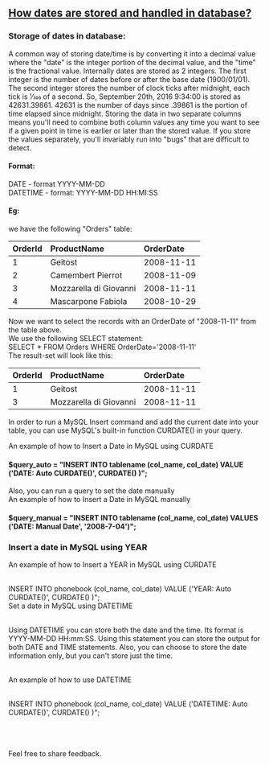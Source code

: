 ## [How dates are stored and handled in database?](https://prayuja-teli.github.io/Blog/Date)     


### Storage of dates in database:<br/>

A common way of storing date/time is by converting it into a decimal value where the "date" is the integer portion of the decimal value, and the "time" is the fractional value. Internally dates are stored as 2 integers. The first integer is the number of dates before or after the base date (1900/01/01). The second integer stores the number of clock ticks after midnight, each tick is 1⁄300 of a second. So, September 20th, 2016 9:34:00 is stored as 42631.39861. 42631 is the number of days since .39861 is the portion of time elapsed since midnight. Storing the data in two separate columns means you'll need to combine both column values any time you want to see if a given point in time is earlier or later than the stored value. If you store the values separately, you'll invariably run into "bugs" that are difficult to detect.<br/>

#### Format:

DATE - format YYYY-MM-DD<br/>
DATETIME - format: YYYY-MM-DD HH:MI:SS<br/>

#### Eg:<br/>

we have the following "Orders" table:<br/>

|OrderId     |  ProductName  |  OrderDate    | 
| :------------- | :------------- | :------------- | 
| 1 |   Geitost   |    2008-11-11   |
| 2 |   Camembert Pierrot   | 2008-11-09      |
| 3 |   Mozzarella di Giovanni  |   2008-11-11    |
| 4 |   Mascarpone Fabiola | 2008-10-29 |


Now we want to select the records with an OrderDate of "2008-11-11" from the table above.<br/>
We use the following SELECT statement:<br/>
SELECT * FROM Orders WHERE OrderDate='2008-11-11'<br/>
The result-set will look like this:<br/>

|OrderId     |  ProductName  |  OrderDate    | 
| :------------- | :------------- | :------------- |
| 1 |   Geitost   |    2008-11-11   |
| 3 |   Mozzarella di Giovanni  |   2008-11-11    |

 
 
In order to run a MySQL Insert command and add the current date into your table, you can use MySQL's built-in function CURDATE() in your query.<br/>

An example of how to Insert a Date in MySQL using CURDATE<br/>
#### $query_auto = "INSERT INTO tablename (col_name, col_date) VALUE ('DATE: Auto CURDATE()', CURDATE() )";<br/>
Also, you can run a query to set the date manually<br/>
An example of how to Insert a Date in MySQL manually<br/>
#### $query_manual = "INSERT INTO tablename (col_name, col_date) VALUES ('DATE: Manual Date', '2008-7-04')";<br/>


### Insert a date in MySQL using YEAR<br/>
 
An example of how to Insert a YEAR in MySQL using CURDATE<br/><br/>

INSERT INTO phonebook (col_name, col_date) VALUE ('YEAR: Auto CURDATE()', CURDATE() )";<br/>
Set a date in MySQL using DATETIME<br/><br/>

Using DATETIME you can store both the date and the time. Its format is YYYY-MM-DD HH:mm:SS. Using this statement you can store the output for both DATE and TIME statements. Also, you can choose to store the date information only, but you can't store just the time.<br/><br/>

An example of how to use DATETIME<br/><br/>

INSERT INTO phonebook (col_name, col_date) VALUE ('DATETIME: Auto CURDATE()', CURDATE() )";<br/><br/><br/><br/>


Feel free to share feedback.
